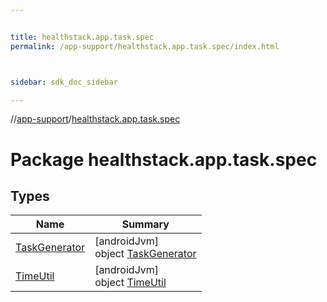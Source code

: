 ```yaml
---


title: healthstack.app.task.spec
permalink: /app-support/healthstack.app.task.spec/index.html



sidebar: sdk_doc_sidebar

---
```



//[app-support](/app-support.html)/[healthstack.app.task.spec](index.html)



# Package healthstack.app.task.spec



## Types


| Name | Summary |
|---|---|
| [TaskGenerator](-task-generator/index.html) | [androidJvm]<br>object [TaskGenerator](-task-generator/index.html) |
| [TimeUtil](-time-util/index.html) | [androidJvm]<br>object [TimeUtil](-time-util/index.html) |



